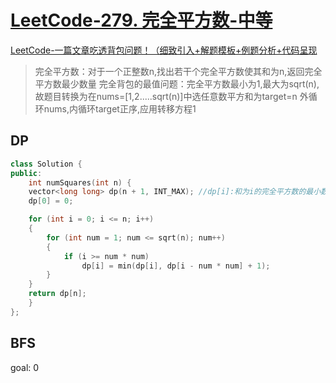 # [LeetCode-279. 完全平方数-中等](https://leetcode.cn/problems/perfect-squares/) 

[LeetCode-一篇文章吃透背包问题！（细致引入+解题模板+例题分析+代码呈现](https://leetcode.cn/problems/partition-equal-subset-sum/solution/yi-pian-wen-zhang-chi-tou-bei-bao-wen-ti-a7dd/) 

> 完全平方数：对于一个正整数n,找出若干个完全平方数使其和为n,返回完全平方数最少数量
> 完全背包的最值问题：完全平方数最小为1,最大为sqrt(n),故题目转换为在nums=[1,2.....sqrt(n)]中选任意数平方和为target=n
> 外循环nums,内循环target正序,应用转移方程1



## DP



```C++
class Solution {
public:
    int numSquares(int n) {
    vector<long long> dp(n + 1, INT_MAX); //dp[i]:和为i的完全平方数的最小数量
    dp[0] = 0;

    for (int i = 0; i <= n; i++)
    {
        for (int num = 1; num <= sqrt(n); num++)
        {
            if (i >= num * num)
                dp[i] = min(dp[i], dp[i - num * num] + 1);
        }
    }
    return dp[n];
    }
};
```



## BFS

goal: 0

